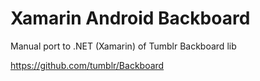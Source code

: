 # Xamarin Android Backboard
Manual port to .NET (Xamarin) of Tumblr Backboard lib

https://github.com/tumblr/Backboard
